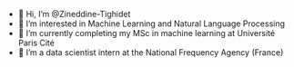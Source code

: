 - 👋 Hi, I’m @Zineddine-Tighidet
- 👀 I’m interested in Machine Learning and Natural Language Processing
- 🌱 I’m currently completing my MSc in machine learning at Université Paris Cité
- 💞️ I’m a data scientist intern at the National Frequency Agency (France)
